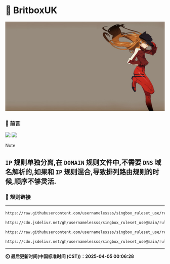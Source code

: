 
# 🧸 BritboxUK
![](https://raw.githubusercontent.com/usernamelessss/picture-bed/main/images/202504042256831.jpg)
### 📣 前言
![](https://shields.io/badge/-移除重复规则-ff69b4) ![](https://shields.io/badge/-IP&nbsp;规则单独存放不与&nbsp;DOMAIN&nbsp;等混合-green)
> [!NOTE]
**`IP` 规则单独分离,在 `DOMAIN` 规则文件中,不需要 `DNS` 域名解析的,如果和 `IP` 规则混合,导致排列路由规则的时候,顺序不够灵活.**
---

###  🔗 规则链接
---

```url
https://raw.githubusercontent.com/usernamelessss/singbox_ruleset_use/refs/heads/main/rule/BritboxUK/BritboxUK_No_IP.json
```

```url
https://cdn.jsdelivr.net/gh/usernamelessss/singbox_ruleset_use@main/rule/BritboxUK/BritboxUK_No_IP.json
```

```url
https://raw.githubusercontent.com/usernamelessss/singbox_ruleset_use/refs/heads/main/rule/BritboxUK/BritboxUK_No_IP.srs
```

```url
https://cdn.jsdelivr.net/gh/usernamelessss/singbox_ruleset_use@main/rule/BritboxUK/BritboxUK_No_IP.srs
```

---
**⏲️ 最后更新时间(中国标准时间 (CST))：2025-04-05 00:06:28**